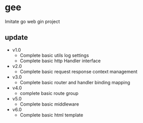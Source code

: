 # gee
Imitate go web gin project
## update 
- v1.0
  - Complete basic utils log settings 
  - Complete basic http Handler interface
- v2.0
  - Complete basic request response context management
- v3.0 
  - Complete basic router and handler binding mapping
- v4.0
  - complete basic route group 
- v5.0 
  - Complete basic middleware
- v6.0
  - Complete basic html template
